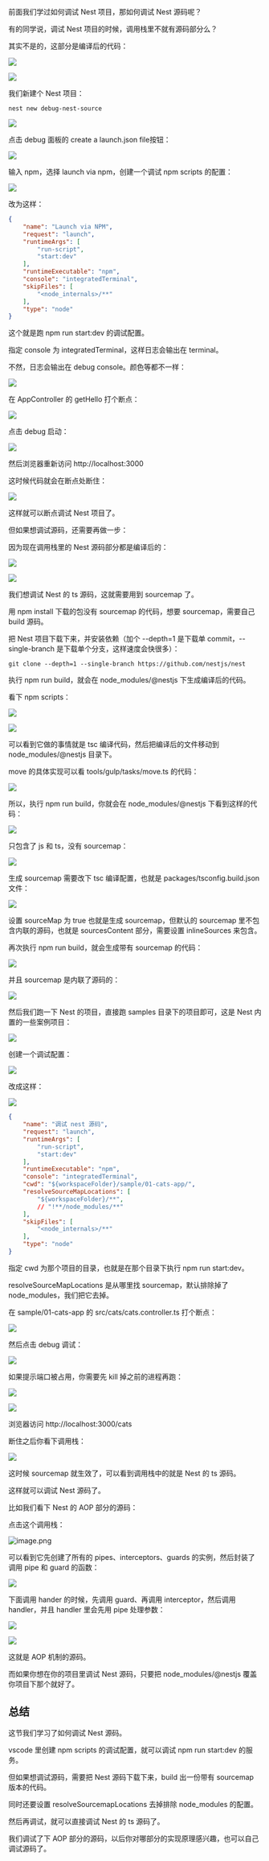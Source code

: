﻿前面我们学过如何调试 Nest 项目，那如何调试 Nest 源码呢？

有的同学说，调试 Nest 项目的时候，调用栈里不就有源码部分么？

其实不是的，这部分是编译后的代码：

![](//liushuaiyang.oss-cn-shanghai.aliyuncs.com/nest-docs/image/第191章-1.png)

![](//liushuaiyang.oss-cn-shanghai.aliyuncs.com/nest-docs/image/第191章-2.png)

我们新建个 Nest 项目：

```
nest new debug-nest-source
```
![](//liushuaiyang.oss-cn-shanghai.aliyuncs.com/nest-docs/image/第191章-3.png)

点击 debug 面板的 create a launch.json file按钮：

![](//liushuaiyang.oss-cn-shanghai.aliyuncs.com/nest-docs/image/第191章-4.png)

输入 npm，选择 launch via npm，创建一个调试 npm scripts 的配置：

![](//liushuaiyang.oss-cn-shanghai.aliyuncs.com/nest-docs/image/第191章-5.png)

改为这样：

```json
{
    "name": "Launch via NPM",
    "request": "launch",
    "runtimeArgs": [
        "run-script",
        "start:dev"
    ],
    "runtimeExecutable": "npm",
    "console": "integratedTerminal",
    "skipFiles": [
        "<node_internals>/**"
    ],
    "type": "node"
}
```

这个就是跑 npm run start:dev 的调试配置。

指定 console 为 integratedTerminal，这样日志会输出在 terminal。

不然，日志会输出在 debug console。颜色等都不一样：

![](//liushuaiyang.oss-cn-shanghai.aliyuncs.com/nest-docs/image/第191章-6.png)

在 AppController 的 getHello 打个断点：

![](//liushuaiyang.oss-cn-shanghai.aliyuncs.com/nest-docs/image/第191章-7.png)

点击 debug 启动：

![](//liushuaiyang.oss-cn-shanghai.aliyuncs.com/nest-docs/image/第191章-8.png)

然后浏览器重新访问 http://localhost:3000

这时候代码就会在断点处断住：

![](//liushuaiyang.oss-cn-shanghai.aliyuncs.com/nest-docs/image/第191章-9.png)

这样就可以断点调试 Nest 项目了。

但如果想调试源码，还需要再做一步：

因为现在调用栈里的 Nest 源码部分都是编译后的：

![](//liushuaiyang.oss-cn-shanghai.aliyuncs.com/nest-docs/image/第191章-10.png)

![](//liushuaiyang.oss-cn-shanghai.aliyuncs.com/nest-docs/image/第191章-11.png)

我们想调试 Nest 的 ts 源码，这就需要用到 sourcemap 了。

用 npm install 下载的包没有 sourcemap 的代码，想要 sourcemap，需要自己 build 源码。

把 Nest 项目下载下来，并安装依赖（加个 --depth=1 是下载单 commit，--single-branch 是下载单个分支，这样速度会快很多）：

```
git clone --depth=1 --single-branch https://github.com/nestjs/nest
```
执行 npm run build，就会在 node_modules/@nestjs 下生成编译后的代码。

看下 npm scripts：

![](//liushuaiyang.oss-cn-shanghai.aliyuncs.com/nest-docs/image/第191章-12.png)

![](//liushuaiyang.oss-cn-shanghai.aliyuncs.com/nest-docs/image/第191章-13.png)

可以看到它做的事情就是 tsc 编译代码，然后把编译后的文件移动到 node_modules/@nestjs 目录下。

move 的具体实现可以看 tools/gulp/tasks/move.ts 的代码：

![](//liushuaiyang.oss-cn-shanghai.aliyuncs.com/nest-docs/image/第191章-14.png)

所以，执行 npm run build，你就会在 node_modules/@nestjs 下看到这样的代码：

![](//liushuaiyang.oss-cn-shanghai.aliyuncs.com/nest-docs/image/第191章-15.png)

只包含了 js 和 ts，没有 sourcemap：

![](//liushuaiyang.oss-cn-shanghai.aliyuncs.com/nest-docs/image/第191章-16.png)

生成 sourcemap 需要改下 tsc 编译配置，也就是 packages/tsconfig.build.json 文件：

![](//liushuaiyang.oss-cn-shanghai.aliyuncs.com/nest-docs/image/第191章-17.png)

设置 sourceMap 为 true 也就是生成 sourcemap，但默认的 sourcemap 里不包含内联的源码，也就是 sourcesContent 部分，需要设置 inlineSources 来包含。

再次执行 npm run build，就会生成带有 sourcemap 的代码：

![](//liushuaiyang.oss-cn-shanghai.aliyuncs.com/nest-docs/image/第191章-18.png)

并且 sourcemap 是内联了源码的：

![](//liushuaiyang.oss-cn-shanghai.aliyuncs.com/nest-docs/image/第191章-19.png)

然后我们跑一下 Nest 的项目，直接跑 samples 目录下的项目即可，这是 Nest 内置的一些案例项目：

![](//liushuaiyang.oss-cn-shanghai.aliyuncs.com/nest-docs/image/第191章-20.png)

创建一个调试配置：

![](//liushuaiyang.oss-cn-shanghai.aliyuncs.com/nest-docs/image/第191章-21.png)

改成这样：

![](//liushuaiyang.oss-cn-shanghai.aliyuncs.com/nest-docs/image/第191章-22.png)

```json
{
    "name": "调试 nest 源码",
    "request": "launch",
    "runtimeArgs": [
        "run-script",
        "start:dev"
    ],
    "runtimeExecutable": "npm",
    "console": "integratedTerminal",
    "cwd": "${workspaceFolder}/sample/01-cats-app/",
    "resolveSourceMapLocations": [
        "${workspaceFolder}/**",
        // "!**/node_modules/**"
    ],
    "skipFiles": [
        "<node_internals>/**"
    ],
    "type": "node"
}
```
指定 cwd 为那个项目的目录，也就是在那个目录下执行 npm run start:dev。

resolveSourceMapLocations 是从哪里找 sourcemap，默认排除掉了 node_modules，我们把它去掉。

在 sample/01-cats-app 的 src/cats/cats.controller.ts 打个断点：

![](//liushuaiyang.oss-cn-shanghai.aliyuncs.com/nest-docs/image/第191章-23.png)

然后点击 debug 调试：

![](//liushuaiyang.oss-cn-shanghai.aliyuncs.com/nest-docs/image/第191章-24.png)

如果提示端口被占用，你需要先 kill 掉之前的进程再跑：

![](//liushuaiyang.oss-cn-shanghai.aliyuncs.com/nest-docs/image/第191章-25.png)

![](//liushuaiyang.oss-cn-shanghai.aliyuncs.com/nest-docs/image/第191章-26.png)

浏览器访问 http://localhost:3000/cats

断住之后你看下调用栈：

![](//liushuaiyang.oss-cn-shanghai.aliyuncs.com/nest-docs/image/第191章-27.png)

这时候 sourcemap 就生效了，可以看到调用栈中的就是 Nest 的 ts 源码。

这样就可以调试 Nest 源码了。

比如我们看下 Nest 的 AOP 部分的源码：

点击这个调用栈：

![image.png](//liushuaiyang.oss-cn-shanghai.aliyuncs.com/nest-docs/image/第191章-28.png)

可以看到它先创建了所有的 pipes、interceptors、guards 的实例，然后封装了调用 pipe 和 guard 的函数：

![](//liushuaiyang.oss-cn-shanghai.aliyuncs.com/nest-docs/image/第191章-29.png)

下面调用 hander 的时候，先调用 guard、再调用 interceptor，然后调用 handler，并且 handler 里会先用 pipe 处理参数：

![](//liushuaiyang.oss-cn-shanghai.aliyuncs.com/nest-docs/image/第191章-30.png)

![](//liushuaiyang.oss-cn-shanghai.aliyuncs.com/nest-docs/image/第191章-31.png)

这就是 AOP 机制的源码。

而如果你想在你的项目里调试 Nest 源码，只要把 node_modules/@nestjs 覆盖你项目下那个就好了。

## 总结

这节我们学习了如何调试 Nest 源码。

vscode 里创建 npm scripts 的调试配置，就可以调试 npm run start:dev 的服务。

但如果想调试源码，需要把 Nest  源码下载下来，build 出一份带有 sourcemap 版本的代码。

同时还要设置 resolveSourcemapLocations 去掉排除 node_modules 的配置。

然后再调试，就可以直接调试 Nest 的 ts 源码了。

我们调试了下 AOP 部分的源码，以后你对哪部分的实现原理感兴趣，也可以自己调试源码了。
